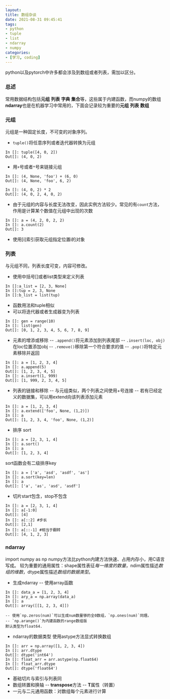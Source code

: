 ```yaml
---
layout: 
title: 数组杂谈
date: 2021-08-31 09:45:41
tags:
- python
- tuple
- list
- ndarray
- numpy
categories:
- [学习, coding]
---
```


python以及pytorch中许多都会涉及到数组或者列表，需加以区分。
<!-- more -->
### 总述
常用数据结构包括**元组** **列表** **字典** **集合**等，这些属于内建函数，而numpy的数组**ndarray**也是在机器学习中常用的，下面会记录较为重要的**元组** **列表** **数组**

### 元组
元组是一种固定长度，不可变的对象序列。
- `tuple()`将任意序列或者迭代器转换为元组
```
In []: tuple([4, 0, 2])
Out[]: (4, 0, 2)
```

- 用`+`号或者`*`号来链接元组
```
In []: (4, None, 'foo') + (6, 0)
Out[]: (4, None, 'foo', 6, 2)

In []: (4, 0, 2) * 2
Out[]: (4, 0, 2, 4, 0, 2)
```

- 由于元组的内容与长度无法改变，因此实例方法较少。常见的有`count`方法，作用是计算某个数值在元组中出现的次数
```
In []: a = (4, 2, 0, 2, 2)
In []: a.count(2)
Out[]: 3
```

- 使用[i]索引获取元组指定位置i的对象

### 列表
与元组不同，列表长度可变，内容可修改。

- 使用中括号[]或者list类型来定义列表
```
In []:a_list = [2, 3, None]
In []:tup = 2, 3, None
In []:b_list = list(tup)
```

- 函数用法和tuple相似
- 可以将迭代器或者生成器变为列表
```
In []: gen = range(10)
In []: list(gen)
Out[]: [0, 1, 2, 3, 4, 5, 6, 7, 8, 9]
```

- 元素的增添或移除
	-- `.append()`将元素添加到列表尾部
	-- `.insert(loc, obj)`在loc位置添加obj
	-- `.remove()`移除第一个符合要求的值
	-- `.pop()`将特定元素移除并返回
```
In []: a = [1, 2, 3, 4]
In []: a.append(5)
Out[]: [1, 2, 3, 4, 5]
In []: a.insert(1, 999)
Out[]: [1, 999, 2, 3, 4, 5]
```

- 列表的链接和移除
	-- 与元组类似，两个列表之间使用+号连接
	-- 若有已经定义的数据集，可以用extend向该列表添加元素
```
In []: a = [1, 2, 3, 4]
In []: a.extend(['foo', None, (1,2)])
In []: a
Out[]: [1, 2, 3, 4, 'foo', None, (1,2)]
```

- 排序 sort
```
In []: a = [2, 3, 1, 4]
In []: a.sort()
In []: a
Out[]: [1, 2, 3, 4]
```
sort函数会有二级排序key
```
In []: a = ['a', 'asd', 'asdf', 'as']
In []: a.sort(key=len)
In []: a
Out[]: ['a', 'as', 'asd', 'asdf']
```

- 切片start包含，stop不包含
```
In []: a = [2, 3, 1, 4]
In []: a[-1:0]
Out[]: [4]
In []: a[::2] #步长
Out[]: [2,1]
In []: a[::-1] #相当于翻转
Out[]: [4, 1, 2, 3]
```

### ndarray
import numpy as np
numpy方法比python内建方法快速、占用内存小，用C语言写成。
较为重要的通用属性：shape属性表征*每一维度的数量*，ndim属性描述*数组的维数*，dtype属性描述*数组的数据类型*。
- 生成ndarray
	-- 使用array函数
```
In []: data_a = [1, 2, 3, 4]
In []: ary_a = np.array(data_a)
In []: a
Out[]: array([[1, 2, 3, 4]])
```
	-- 使用`np.zeros(num)`可以生成num数量够的全0数组，`np.ones(num)`同理。
	-- `np.arange()`为内建函数的range数组版
	默认类型为float64.
- ndarray的数据类型
使用astype方法显式转换数组
```
In []: arr = np.array([1, 2, 3, 4])
In []: arr.dtype
Out[]: dtype('int64')
In []: float_arr = arr.astype(np.float64)
In []: float_arr.dtype
Out[]: dtype('float64')
```
- 基础切片与索引与列表同
- 数组转置和换轴
	-- **transpose**方法
	-- **T**属性（转置）
- 一元与二元通用函数：对数组每个元素进行计算